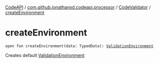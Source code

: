 [CodeAPI](../../index.md) / [com.github.jonathanxd.codeapi.processor](../index.md) / [CodeValidator](index.md) / [createEnvironment](.)

# createEnvironment

`open fun createEnvironment(data: TypedData): `[`ValidationEnvironment`](../-validation-environment/index.md)

Creates default [ValidationEnvironment](../-validation-environment/index.md)

